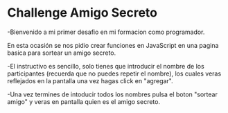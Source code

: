 <h1>Challenge Amigo Secreto</h1>

-Bienvenido a mi primer desafio en mi formacion como programador.

En esta ocasión se nos pidio crear funciones en JavaScript en una pagina basica para sortear un amigo secreto.

-El instructivo es sencillo, solo tienes que introducir el nombre de los participantes (recuerda que no puedes repetir el nombre), los cuales veras reflejados en la pantalla una vez hagas click en "agregar". 

-Una vez termines de intoducir todos los nombres pulsa el boton "sortear amigo" y veras en pantalla quien es el amigo secreto.
